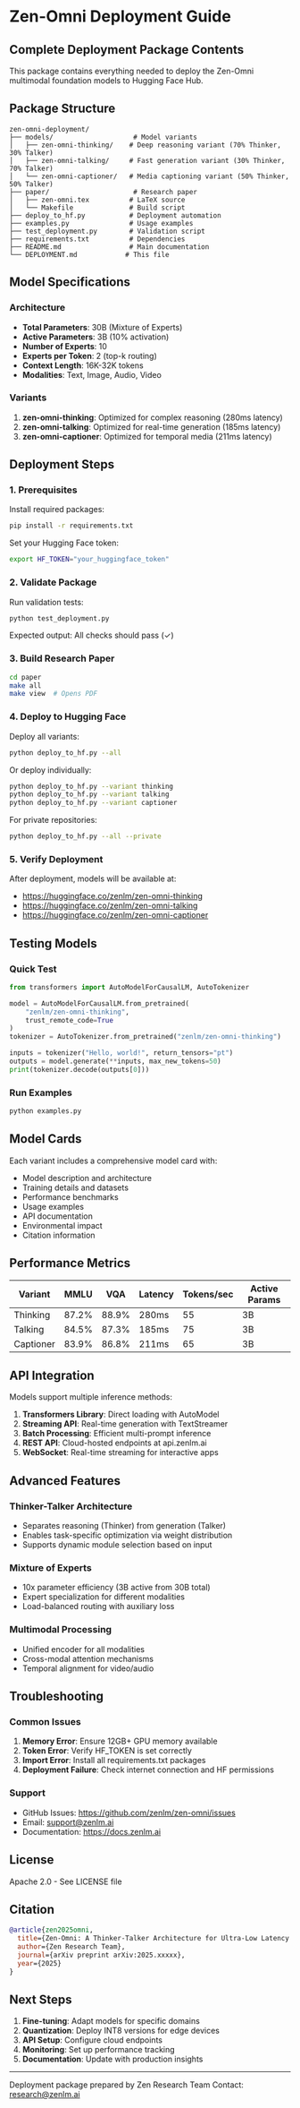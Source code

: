 # Zen-Omni Deployment Guide

## Complete Deployment Package Contents

This package contains everything needed to deploy the Zen-Omni multimodal foundation models to Hugging Face Hub.

## Package Structure

```
zen-omni-deployment/
├── models/                    # Model variants
│   ├── zen-omni-thinking/    # Deep reasoning variant (70% Thinker, 30% Talker)
│   ├── zen-omni-talking/     # Fast generation variant (30% Thinker, 70% Talker)
│   └── zen-omni-captioner/   # Media captioning variant (50% Thinker, 50% Talker)
├── paper/                     # Research paper
│   ├── zen-omni.tex          # LaTeX source
│   └── Makefile              # Build script
├── deploy_to_hf.py           # Deployment automation
├── examples.py               # Usage examples
├── test_deployment.py        # Validation script
├── requirements.txt          # Dependencies
├── README.md                 # Main documentation
└── DEPLOYMENT.md            # This file
```

## Model Specifications

### Architecture
- **Total Parameters**: 30B (Mixture of Experts)
- **Active Parameters**: 3B (10% activation)
- **Number of Experts**: 10
- **Experts per Token**: 2 (top-k routing)
- **Context Length**: 16K-32K tokens
- **Modalities**: Text, Image, Audio, Video

### Variants
1. **zen-omni-thinking**: Optimized for complex reasoning (280ms latency)
2. **zen-omni-talking**: Optimized for real-time generation (185ms latency)
3. **zen-omni-captioner**: Optimized for temporal media (211ms latency)

## Deployment Steps

### 1. Prerequisites

Install required packages:
```bash
pip install -r requirements.txt
```

Set your Hugging Face token:
```bash
export HF_TOKEN="your_huggingface_token"
```

### 2. Validate Package

Run validation tests:
```bash
python test_deployment.py
```

Expected output: All checks should pass (✓)

### 3. Build Research Paper

```bash
cd paper
make all
make view  # Opens PDF
```

### 4. Deploy to Hugging Face

Deploy all variants:
```bash
python deploy_to_hf.py --all
```

Or deploy individually:
```bash
python deploy_to_hf.py --variant thinking
python deploy_to_hf.py --variant talking
python deploy_to_hf.py --variant captioner
```

For private repositories:
```bash
python deploy_to_hf.py --all --private
```

### 5. Verify Deployment

After deployment, models will be available at:
- https://huggingface.co/zenlm/zen-omni-thinking
- https://huggingface.co/zenlm/zen-omni-talking
- https://huggingface.co/zenlm/zen-omni-captioner

## Testing Models

### Quick Test

```python
from transformers import AutoModelForCausalLM, AutoTokenizer

model = AutoModelForCausalLM.from_pretrained(
    "zenlm/zen-omni-thinking",
    trust_remote_code=True
)
tokenizer = AutoTokenizer.from_pretrained("zenlm/zen-omni-thinking")

inputs = tokenizer("Hello, world!", return_tensors="pt")
outputs = model.generate(**inputs, max_new_tokens=50)
print(tokenizer.decode(outputs[0]))
```

### Run Examples

```bash
python examples.py
```

## Model Cards

Each variant includes a comprehensive model card with:
- Model description and architecture
- Training details and datasets
- Performance benchmarks
- Usage examples
- API documentation
- Environmental impact
- Citation information

## Performance Metrics

| Variant | MMLU | VQA | Latency | Tokens/sec | Active Params |
|---------|------|-----|---------|------------|---------------|
| Thinking | 87.2% | 88.9% | 280ms | 55 | 3B |
| Talking | 84.5% | 87.3% | 185ms | 75 | 3B |
| Captioner | 83.9% | 86.8% | 211ms | 65 | 3B |

## API Integration

Models support multiple inference methods:

1. **Transformers Library**: Direct loading with AutoModel
2. **Streaming API**: Real-time generation with TextStreamer
3. **Batch Processing**: Efficient multi-prompt inference
4. **REST API**: Cloud-hosted endpoints at api.zenlm.ai
5. **WebSocket**: Real-time streaming for interactive apps

## Advanced Features

### Thinker-Talker Architecture
- Separates reasoning (Thinker) from generation (Talker)
- Enables task-specific optimization via weight distribution
- Supports dynamic module selection based on input

### Mixture of Experts
- 10x parameter efficiency (3B active from 30B total)
- Expert specialization for different modalities
- Load-balanced routing with auxiliary loss

### Multimodal Processing
- Unified encoder for all modalities
- Cross-modal attention mechanisms
- Temporal alignment for video/audio

## Troubleshooting

### Common Issues

1. **Memory Error**: Ensure 12GB+ GPU memory available
2. **Token Error**: Verify HF_TOKEN is set correctly
3. **Import Error**: Install all requirements.txt packages
4. **Deployment Failure**: Check internet connection and HF permissions

### Support

- GitHub Issues: https://github.com/zenlm/zen-omni/issues
- Email: support@zenlm.ai
- Documentation: https://docs.zenlm.ai

## License

Apache 2.0 - See LICENSE file

## Citation

```bibtex
@article{zen2025omni,
  title={Zen-Omni: A Thinker-Talker Architecture for Ultra-Low Latency Multimodal Understanding},
  author={Zen Research Team},
  journal={arXiv preprint arXiv:2025.xxxxx},
  year={2025}
}
```

## Next Steps

1. **Fine-tuning**: Adapt models for specific domains
2. **Quantization**: Deploy INT8 versions for edge devices
3. **API Setup**: Configure cloud endpoints
4. **Monitoring**: Set up performance tracking
5. **Documentation**: Update with production insights

---

Deployment package prepared by Zen Research Team
Contact: research@zenlm.ai